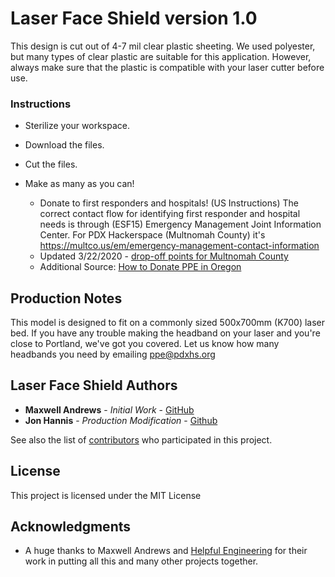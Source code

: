 # Laser Face Shield version 1.0

This design is cut out of 4-7 mil clear plastic sheeting. We used polyester, but many types of clear plastic are suitable for this application. However, always make sure that the plastic is compatible with your laser cutter before use.

### Instructions

* Sterilize your workspace.

* Download the files.

* Cut the files.

* Make as many as you can!
  * Donate to first responders and hospitals! (US Instructions) The correct contact flow for identifying first responder and hospital needs is through (ESF15) Emergency Management Joint Information Center. For PDX Hackerspace (Multnomah County) it's https://multco.us/em/emergency-management-contact-information
  * Updated 3/22/2020 - [drop-off points for Multnomah County](https://www.myoregon.gov/2020/03/19/medical-professionals-asked-to-donate-surplus-ppe/?fbclid=IwAR2NB61SkEIvVmJIJs4YR7h7PvNmgK6z7GaP1kakN_UZAFjI-Oq7X_tPQ1Y)
  * Additional Source: [How to Donate PPE in Oregon](https://www.myoregon.gov/2020/03/19/medical-professionals-asked-to-donate-surplus-ppe)

## Production Notes 

This model is designed to fit on a commonly sized 500x700mm (K700) laser bed. If you have any trouble making the headband on your laser and you're close to Portland, we've got you covered. Let us know how many headbands you need by emailing ppe@pdxhs.org

## Laser Face Shield Authors

* **Maxwell Andrews** - *Initial Work* - [GitHub](https://github.com/madmaxbr5)
* **Jon Hannis** - *Production Modification* - [Github](https://github.com/jonhannis)

See also the list of [contributors](https://github.com/your/project/contributors) who participated in this project.

## License

This project is licensed under the MIT License

## Acknowledgments

* A huge thanks to Maxwell Andrews and [Helpful Engineering](https://helpfulengineering.org) for their work in putting all this and many other projects together.
